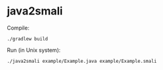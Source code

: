 java2smali
===

Compile:

    ./gradlew build

Run (in Unix system):

    ./java2smali example/Example.java example/Example.smali
